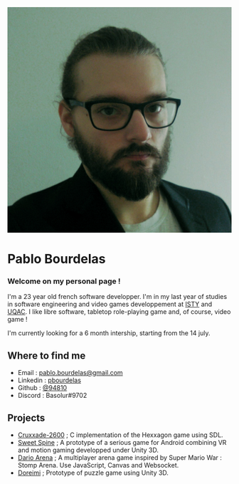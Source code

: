 ![Visage](./src/Profil.jpg)

# Pablo Bourdelas

### Welcome on my personal page !

I'm a 23 year old french software developper. 
I'm in my last year of studies in software engineering and video games developpement at [ISTY](http://www.isty.uvsq.fr) and [UQAC](http://www.uqac.ca).
I like libre software, tabletop role-playing game and, of course, video game ! 

I'm currently looking for a 6 month intership, starting from the 14 july.

## Where to find me

* Email : <a href="mailto:pablo.bourdelas@gmail.com">pablo.bourdelas@gmail.com</a> 
* Linkedin : [pbourdelas](https://www.linkedin.com/in/pbourdelas/)
* Github : [@94810](https://github.com/94810)
* Discord : Basolur#9702

## Projects

* [Cruxxade-2600](https://github.com/94810/cruxxade-2600) ; C implementation of the Hexxagon game using SDL.
* [Sweet Spine](project/sweetspine.html) ; A prototype of a serious game for Android combining VR and motion gaming developped under Unity 3D.
* [Dario Arena](https://dario-arena.herokuapp.com/home) ; A multiplayer arena game inspired by Super Mario War : Stomp Arena. Use JavaScript, Canvas and Websocket.
* [Doreimi](project/doreimi.html) ; Prototype of puzzle game using Unity 3D.

